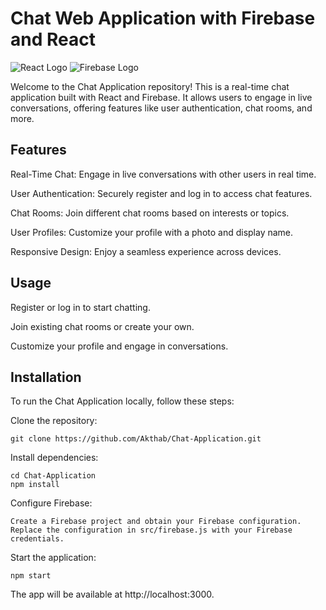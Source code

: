 # Chat Web Application with Firebase and React 

![React Logo](https://img.icons8.com/office/40/react.png) ![Firebase Logo](https://img.icons8.com/color/48/firebase.png)


Welcome to the Chat Application repository! This is a real-time chat application built with React and Firebase. It allows users to engage in live conversations, offering features like user authentication, chat rooms, and more.

## Features

Real-Time Chat: Engage in live conversations with other users in real time.

User Authentication: Securely register and log in to access chat features.

Chat Rooms: Join different chat rooms based on interests or topics.

User Profiles: Customize your profile with a photo and display name.

Responsive Design: Enjoy a seamless experience across devices.

## Usage

Register or log in to start chatting.

Join existing chat rooms or create your own.

Customize your profile and engage in conversations.

## Installation

To run the Chat Application locally, follow these steps:

Clone the repository:

    git clone https://github.com/Akthab/Chat-Application.git

Install dependencies:

    cd Chat-Application
    npm install

Configure Firebase:

    Create a Firebase project and obtain your Firebase configuration.
    Replace the configuration in src/firebase.js with your Firebase credentials.

Start the application:

    npm start

The app will be available at http://localhost:3000.
